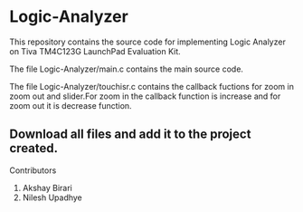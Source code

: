 # Logic-Analyzer


This repository contains the source code for implementing Logic Analyzer on Tiva TM4C123G LaunchPad Evaluation Kit.

The file Logic-Analyzer/main.c contains the main source code.

The file Logic-Analyzer/touchisr.c contains the callback fuctions for zoom in zoom out and slider.For zoom in the callback function is increase and for zoom out it is decrease function.

Download all files and add it to the project created.
---------------------------------------------------------------------------------------------------------------------
Contributors
1) Akshay Birari
2) Nilesh Upadhye
